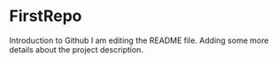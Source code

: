 # FirstRepo
Introduction to Github
I am editing the README file. Adding some more details about the project description.

